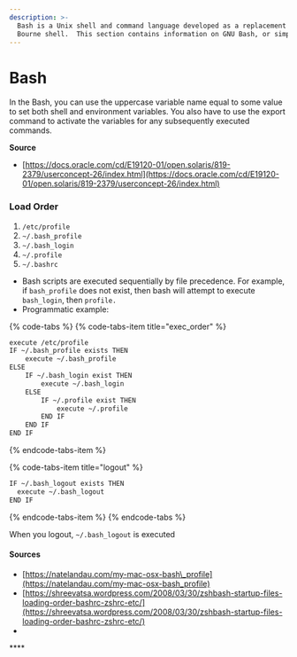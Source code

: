 ```yaml
---
description: >-
  Bash is a Unix shell and command language developed as a replacement for the
  Bourne shell.  This section contains information on GNU Bash, or simply Bash.
---
```


# Bash

In the Bash, you can use the uppercase variable name equal to some value to set both shell and environment variables. You also have to use the export command to activate the variables for any subsequently executed commands.

**Source**

* [https://docs.oracle.com/cd/E19120-01/open.solaris/819-2379/userconcept-26/index.html](https://docs.oracle.com/cd/E19120-01/open.solaris/819-2379/userconcept-26/index.html)

### Load Order

1. `/etc/profile`
2. `~/.bash_profile`
3. `~/.bash_login`
4. `~/.profile`
5. `~/.bashrc`

* Bash scripts are executed sequentially by file precedence.  For example, if `bash_profile` does not exist, then bash will attempt to execute `bash_login`, then `profile.`
* Programmatic example:

{% code-tabs %}
{% code-tabs-item title="exec\_order" %}
```bash
execute /etc/profile
IF ~/.bash_profile exists THEN
    execute ~/.bash_profile
ELSE
    IF ~/.bash_login exist THEN
        execute ~/.bash_login
    ELSE
        IF ~/.profile exist THEN
            execute ~/.profile
        END IF
    END IF
END IF
```
{% endcode-tabs-item %}

{% code-tabs-item title="logout" %}
```bash
IF ~/.bash_logout exists THEN
  execute ~/.bash_logout
END IF
```
{% endcode-tabs-item %}
{% endcode-tabs %}

When you logout, `~/.bash_logout` is executed

#### Source**s**

* [https://natelandau.com/my-mac-osx-bash\_profile](https://natelandau.com/my-mac-osx-bash_profile)
* [https://shreevatsa.wordpress.com/2008/03/30/zshbash-startup-files-loading-order-bashrc-zshrc-etc/](https://shreevatsa.wordpress.com/2008/03/30/zshbash-startup-files-loading-order-bashrc-zshrc-etc/)
* 


\*\*\*\*



